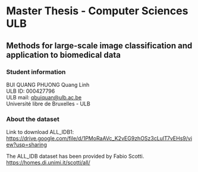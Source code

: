 # Master Thesis - Computer Sciences ULB 
## Methods for large-scale image classification and application to biomedical data

### Student information
BUI QUANG PHUONG Quang Linh <br /> 
ULB ID: 000427796 <br />
ULB mail: qbuiquan@ulb.ac.be <br /> 
Université libre de Bruxelles - ULB <br />

### About the dataset
Link to download ALL_IDB1:  https://drive.google.com/file/d/1PMoRaAVc_K2vEG9zhOSz3cLulT7vEHs9/view?usp=sharing 

The ALL_IDB dataset has been provided by Fabio Scotti.
https://homes.di.unimi.it/scotti/all/ 
